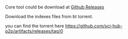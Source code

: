 Core tool could be download at [Github Releases](https://github.com/sci-hub-p2p/sci-hub-p2p/releases)

Download the indexes files from bt torrent.

you can find the torrent here https://github.com/sci-hub-p2p/artifacts/releases/tag/0
